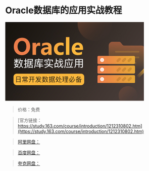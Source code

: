 # Oracle数据库的应用实战教程

![img](../../../assets/study163/free/687beb83795f4a8983a139509f39f87e.jpg)

> 价格：免费

> [官方链接：https://study.163.com/course/introduction/1212310802.htm](https://study.163.com/course/introduction/1212310802.htm)

> [阿里网盘：]()

> [百度网盘：]()

> [夸克网盘：]()
